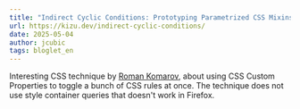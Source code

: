 ```yaml
---
title: "Indirect Cyclic Conditions: Prototyping Parametrized CSS Mixins"
url: https://kizu.dev/indirect-cyclic-conditions/
date: 2025-05-04
author: jcubic
tags: bloglet_en
---
```


Interesting CSS technique by [Roman Komarov](https://kizu.dev/), about using CSS Custom Properties
to toggle a bunch of CSS rules at once. The technique does not use style container queries that
doesn't work in Firefox.
